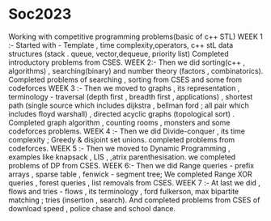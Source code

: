 # Soc2023
Working with competitive programming problems(basic of c++  STL)
WEEK 1 :- Started with - Template , time complexity,operators, c++ stL data structures (stack . queue, vector,dequeue, priority list)
Completed introductory problems from CSES.
WEEK 2:- Then we did sorting(c++ , algorithms) , searching(binary) and number theory (factors , combinatorics).
Completed problems of searching , sorting from CSES and some from codeforces
WEEK 3 :- Then we moved to graphs , its representation , terminology - traversal (depth first , breadth first , applications) , shortest path (single source which includes dijkstra , bellman ford ; all pair which includes floyd warshall) , directed acyclic graphs (topological sort) .
Completed graph algorithm , counting rooms , monsters and some codeforces problems.
WEEK 4 :- Then we did Divide-conquer , its time complexity ; Greedy & disjoint set unions.
completed problems from codeforces.
WEEK 5 :- Then we moved to Dynamic Programming , examples like knapsack , LIS , ,atrix parenthesisation.
we completed problems of DP from CSES.
WEEK 6:- Then we did Range queries - prefix arrays , sparse table , fenwick - segment tree;
We completed Range XOR queries , forest queries , list removals from CSES.
WEEK 7 :- At last we did , flows and tries - flows , its terminology , ford fulkerson, max bipartite matching ; tries (insertion , search).
And completed problems from CSES of download speed , police chase and school dance.
